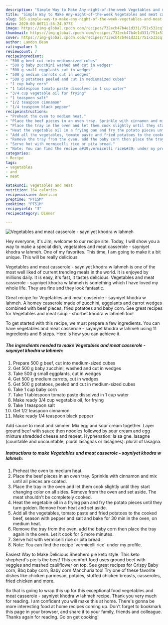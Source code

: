```yaml
---
description: "Simple Way to Make Any-night-of-the-week Vegetables and meat casserole - sayniyet khodra w lahmeh"
title: "Simple Way to Make Any-night-of-the-week Vegetables and meat casserole - sayniyet khodra w lahmeh"
slug: 585-simple-way-to-make-any-night-of-the-week-vegetables-and-meat-casserole-sayniyet-khodra-w-lahmeh
date: 2020-09-06T11:58:24.977Z
image: https://img-global.cpcdn.com/recipes/732ecb47b4e1d331/751x532cq70/vegetables-and-meat-casserole-sayniyet-khodra-w-lahmeh-recipe-main-photo.jpg
thumbnail: https://img-global.cpcdn.com/recipes/732ecb47b4e1d331/751x532cq70/vegetables-and-meat-casserole-sayniyet-khodra-w-lahmeh-recipe-main-photo.jpg
cover: https://img-global.cpcdn.com/recipes/732ecb47b4e1d331/751x532cq70/vegetables-and-meat-casserole-sayniyet-khodra-w-lahmeh-recipe-main-photo.jpg
author: Landon Dean
ratingvalue: 3
reviewcount: 7
recipeingredient:
- "500 g beef cut into mediumsized cubes"
- "500 g baby zucchini washed and cut in wedges"
- "500 g small eggplants cut in wedges"
- "500 g medium carrots cut in wedges"
- "500 g potatoes peeled and cut in mediumsized cubes"
- "1 cup baby corn"
- "1 tablespoon tomato paste dissolved in 1 cup water"
- "3/4 cup vegetable oil for frying"
- "1 teaspoon salt"
- "1/2 teaspoon cinnamon"
- "1/4 teaspoon black pepper"
recipeinstructions:
- "Preheat the oven to medium heat."
- "Place the beef pieces in an oven tray. Sprinkle with cinnamon and mix until all pieces are coated."
- "Place the tray in the oven and let them cook slightly until they start changing color on all sides. Remove from the oven and set aside. The meat shouldn&#39;t be completely cooked."
- "Heat the vegetable oil in a frying pan and fry the potato pieces until they turn golden. Remove from heat and set aside."
- "Add all the vegetables, tomato paste and fried potatoes to the cooked beef, season with pepper and salt and bake for 30 min in the oven, on medium heat."
- "Remove the tray from the oven, add the baby corn then place the tray again in the oven. Let it cook for 5 more minutes."
- "Serve hot with vermicelli rice or pita bread."
- "Note: You can find the recipe &#39;vermicelli rice&#39; under my profile."
categories:
- Recipe
tags:
- vegetables
- and
- meat

katakunci: vegetables and meat 
nutrition: 164 calories
recipecuisine: American
preptime: "PT15M"
cooktime: "PT51M"
recipeyield: "3"
recipecategory: Dinner

---
```



![Vegetables and meat casserole - sayniyet khodra w lahmeh](https://img-global.cpcdn.com/recipes/732ecb47b4e1d331/751x532cq70/vegetables-and-meat-casserole-sayniyet-khodra-w-lahmeh-recipe-main-photo.jpg)

Hey everyone, it's Jim, welcome to our recipe site. Today, I will show you a way to make a special dish, vegetables and meat casserole - sayniyet khodra w lahmeh. One of my favorites. This time, I am going to make it a bit unique. This will be really delicious.

Vegetables and meat casserole - sayniyet khodra w lahmeh is one of the most well liked of current trending meals in the world. It is enjoyed by millions daily. It is easy, it's fast, it tastes delicious. Vegetables and meat casserole - sayniyet khodra w lahmeh is something which I have loved my whole life. They are fine and they look fantastic.

Great recipe for Vegetables and meat casserole - sayniyet khodra w lahmeh. A homey casserole made of zucchini, eggplants and carrot wedges combined with beef pieces, fried potatoes and baby corn. See great recipes for Vegetables and meat soup - shorbet khodra w lahmeh too!


To get started with this recipe, we must prepare a few ingredients. You can have vegetables and meat casserole - sayniyet khodra w lahmeh using 11 ingredients and 8 steps. Here is how you can achieve it.

<!--inarticleads1-->

##### The ingredients needed to make Vegetables and meat casserole - sayniyet khodra w lahmeh:

1. Prepare 500 g beef, cut into medium-sized cubes
1. Get 500 g baby zucchini, washed and cut in wedges
1. Take 500 g small eggplants, cut in wedges
1. Get 500 g medium carrots, cut in wedges
1. Get 500 g potatoes, peeled and cut in medium-sized cubes
1. Take 1 cup baby corn
1. Take 1 tablespoon tomato paste dissolved in 1 cup water
1. Make ready 3/4 cup vegetable oil, for frying
1. Take 1 teaspoon salt
1. Get 1/2 teaspoon cinnamon
1. Make ready 1/4 teaspoon black pepper


Add sauce to meat and simmer. Mix egg and sour cream together. Layer ground beef with sauce then noodles followed by sour cream and egg mixture shredded cheese and repeat. Hyphenation: la‧sa‧gne. lasagne (countable and uncountable, plural lasagnas or lasagnes). plural of lasagna. 

<!--inarticleads2-->

##### Instructions to make Vegetables and meat casserole - sayniyet khodra w lahmeh:

1. Preheat the oven to medium heat.
1. Place the beef pieces in an oven tray. Sprinkle with cinnamon and mix until all pieces are coated.
1. Place the tray in the oven and let them cook slightly until they start changing color on all sides. Remove from the oven and set aside. The meat shouldn&#39;t be completely cooked.
1. Heat the vegetable oil in a frying pan and fry the potato pieces until they turn golden. Remove from heat and set aside.
1. Add all the vegetables, tomato paste and fried potatoes to the cooked beef, season with pepper and salt and bake for 30 min in the oven, on medium heat.
1. Remove the tray from the oven, add the baby corn then place the tray again in the oven. Let it cook for 5 more minutes.
1. Serve hot with vermicelli rice or pita bread.
1. Note: You can find the recipe &#39;vermicelli rice&#39; under my profile.


Easiest Way to Make Delicious Shepherd pie keto style. This keto shepherd&#39;s pie is the best! This comfort food uses ground beef with veggies and mashed cauliflower on top. See great recipes for Crispy Baby corn, Bbq baby corn, Baby corn Manchuria too! Try one of these favorite dishes like chicken parmesan, potpies, stuffed chicken breasts, casseroles, fried chicken and more. 

So that is going to wrap this up for this exceptional food vegetables and meat casserole - sayniyet khodra w lahmeh recipe. Thank you very much for reading. I am confident you will make this at home. There's gonna be more interesting food at home recipes coming up. Don't forget to bookmark this page in your browser, and share it to your family, friends and colleague. Thanks again for reading. Go on get cooking!

